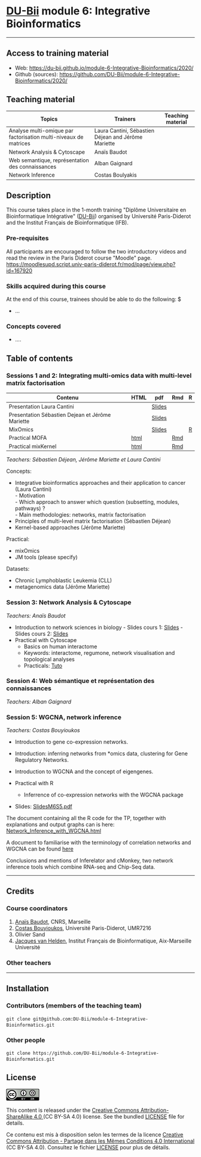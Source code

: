 # [DU-Bii](https://du-bii.github.io/accueil/) module 6: Integrative Bioinformatics

----------------------------------------------------------------


## Access to training material

- Web: <https://du-bii.github.io/module-6-Integrative-Bioinformatics/2020/>
- Github (sources): <https://github.com/DU-Bii/module-6-Integrative-Bioinformatics/2020/>


## Teaching material

| Topics | Trainers  | Teaching material |
|--------------------------------------------|----------------------------|------------|
| Analyse multi-omique par factorisation multi-niveaux de matrices | Laura Cantini, Sébastien Déjean and Jérôme Mariette |  |
| Network Analysis & Cytoscape | Anaïs Baudot |  |
| Web semantique, représentation des connaissances | Alban Gaignard | |
| Network Inference | Costas Boulyakis |  |

## Description

This course takes place in the 1-month training "Diplôme Universitaire en Bioinformatique Intégrative" ([DU-Bii](https://du-bii.github.io/accueil/)) organised by Université Paris-Diderot and the Institut Français de Bioinformatique (IFB).


### Pre-requisites

All participants are encouraged to follow the two introductory videos and read the review in the Paris Diderot course "Moodle" page.
<https://moodlesupd.script.univ-paris-diderot.fr/mod/page/view.php?id=167920>

### Skills acquired during this course

At the end of this course, trainees should be able to do the following: $

- ...


### Concepts covered

- ....



## Table of contents

### Sessions 1 and 2: Integrating multi-omics data with multi-level matrix factorisation
        
| Contenu | HTML | pdf | Rmd | R |
|--------------------------------------------------|------|------|-----|-----|
| Presentation Laura Cantini |  | [Slides](Session2-3/Cantini_DU-Bii_module6.pdf) |  |
| Presentation Sébastien Dejean et Jérôme Mariette |  | [Slides](Session2-3/DUBii_SD_JM.pdf) |  |
| MixOmics |  | [Slides](Session2-3/slide_mixOmics_2018.pdf) |  | [R](Session2-3/TP_mixOmics_DUBii.R) |
| Practical MOFA | [html](Session2-3/practical_MOFA.html) |  | [Rmd](https://raw.githubusercontent.com/DU-Bii/module-6-Integrative-Bioinformatics/master/Session2-3/practical_MOFA.Rmd) |
| Practical mixKernel | [html](Session2-3/TP_mixKernel_DUBii.html) |  | [Rmd](https://raw.githubusercontent.com/DU-Bii/module-6-Integrative-Bioinformatics/master/Session2-3/TP_mixKernel_DUBii.Rmd) |

*Teachers: Sébastien Déjean, Jérôme Mariette et Laura Cantini*

Concepts:

- Integrative bioinformatics approaches and their application to cancer (Laura Cantini)  
       - Motivation  
       - Which approach to answer which question (subsetting, modules, pathways) ?  
       - Main methodologies: networks, matrix factorisation  
- Principles of multi-level matrix factorisation (Sébastien Déjean)
- Kernel-based approaches (Jérôme Mariette)

Practical:

- mixOmics
- JM tools (please specify)

Datasets:
- Chronic Lymphoblastic Leukemia (CLL)
- metagenomics data (Jérôme Mariette)

### Session 3: Network Analysis & Cytoscape

*Teachers: Anaïs Baudot*

- Introduction to network sciences in biology
        - Slides cours 1: [Slides](session3/Cours1_DUBii_M6_Networks.pdf)
        - Slides cours 2: [Slides](session3/Cours2_DUBii_M6_Networks.pdf)
- Practical with Cytoscape
    - Basics on human interactome
    - Keywords: interactome, regumone, network visualisation and topological analyses
    - Practicals: [Tuto](session3)

### Session 4: Web sémantique et représentation des connaissances

*Teachers: Alban Gaignard*


### Session 5: WGCNA, network inference

*Teachers: Costas Bouyioukos*

- Introduction to gene co-expression networks.
- Introduction: inferring networks from \*omics data, clustering for Gene Regulatory Networks.
- Introduction to WGCNA and the concept of eigengenes.
- Practical with R
    - Inferrence of co-expression networks with the WGCNA package
    
- Slides: <a href="https://github.com/DU-Bii/module-6-Integrative-Bioinformatics/blob/master/Session5/WGCNA_seance5%20(1).pdf">SlidesM6S5.pdf</a>  


 The document containing all the R code for the TP, together with explanations and output graphs can is here: [Network_Inference_with_WGCNA.html](Session5/Network_Inference_with_WGCNA.html)

 A document to familiarise with the terminology of correlation networks and WGCNA can be found [here](https://horvath.genetics.ucla.edu/html/CoexpressionNetwork/Rpackages/WGCNA/Tutorials/Simulated-00-Background.pdf)

Conclusions and mentions of Inferelator and cMonkey, two network inference tools which combine RNA-seq and Chip-Seq data.



----------------------------------------------------------------

## Credits

### Course coordinators

1. [Anaïs Baudot](https://orcid.org/0000-0003-0885-7933), CNRS, Marseille
2. [Costas Bouyioukos](https://orcid.org/0000-0002-7443-3736), Université Paris-Diderot, UMR7216
3. Olivier Sand 
4.  [Jacques van Helden](https://orcid.org/0000-0002-8799-8584), Institut Français de Bioinformatique, Aix-Marseille Université


### Other teachers


----------------------------------------------------------------

## Installation


### Contributors (members of the teaching team)

```{bash}
git clone git@github.com:DU-Bii/module-6-Integrative-Bioinformatics.git
```
### Other people

```{bash}
git clone https://github.com/DU-Bii/module-6-Integrative-Bioinformatics.git
```


## License

![](../img/CC-BY-SA.png)


This content is released under the [Creative Commons Attribution-ShareAlike 4.0 ](https://creativecommons.org/licenses/by-sa/4.0/deed.en) (CC BY-SA 4.0) license. See the bundled [LICENSE](LICENSE.txt) file for details.

Ce contenu est mis à disposition selon les termes de la licence [Creative Commons Attribution - Partage dans les Mêmes Conditions 4.0 International](https://creativecommons.org/licenses/by-sa/4.0/deed.fr) (CC BY-SA 4.0). Consultez le fichier [LICENSE](LICENSE.txt) pour plus de détails.
